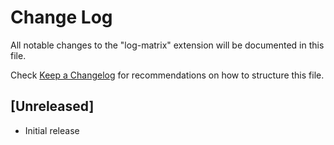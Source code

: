 # Change Log

All notable changes to the "log-matrix" extension will be documented in this file.

Check [Keep a Changelog](http://keepachangelog.com/) for recommendations on how to structure this file.

## [Unreleased]

- Initial release